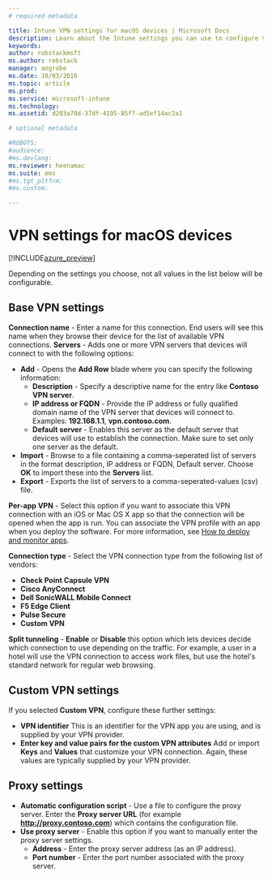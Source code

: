 ```yaml
---
# required metadata

title: Intune VPN settings for macOS devices | Microsoft Docs
description: Learn about the Intune settings you can use to configure VPN connections on macOS devices.
keywords:
author: robstackmsft
ms.author: robstack
manager: angrobe
ms.date: 10/03/2016
ms.topic: article
ms.prod:
ms.service: microsoft-intune
ms.technology:
ms.assetid: d203a70d-37df-4195-85f7-ad5ef14ac2a1

# optional metadata

#ROBOTS:
#audience:
#ms.devlang:
ms.reviewer: heenamac
ms.suite: ems
#ms.tgt_pltfrm:
#ms.custom:

---
```


# VPN settings for macOS devices

[!INCLUDE[azure_preview](../includes/azure_preview.md)]

Depending on the settings you choose, not all values in the list below will be configurable.

## **Base VPN settings**

**Connection name** - Enter a name for this connection. End users will see this name when they browse their device for the list of available VPN connections.
**Servers** - Adds one or more VPN servers that devices will connect to with the following options:
- **Add** - Opens the **Add Row** blade where you can specify the following information:
	- **Description** - Specify a descriptive name for the entry like **Contoso VPN server**.
	- **IP address or FQDN** - Provide the IP address or fully qualified domain name of the VPN server that devices will connect to. Examples: **192.168.1.1**, **vpn.contoso.com**. 
	- **Default server** - Enables this server as the default server that devices will use to establish the connection. Make sure to set only one server as the default.
- **Import** - Browse to a file containing a comma-seperated list of servers in the format description, IP address or FQDN, Default server. Choose **OK** to import these into the **Servers** list.
- **Export** - Exports the list of servers to a comma-seperated-values (csv) file.

**Per-app VPN** - Select this option if you want to associate this VPN connection with an iOS or Mac OS X app so that the connection will be opened when the app is run. You can associate the VPN profile with an app when you deploy the software. For more information, see [How to deploy and monitor apps](/intune-azure/manage-apps/deploy-apps).

**Connection type** - Select the VPN connection type from the following list of vendors:
- **Check Point Capsule VPN**
- **Cisco AnyConnect**
- **Dell SonicWALL Mobile Connect**
- **F5 Edge Client**
- **Pulse Secure**
- **Custom VPN**

**Split tunneling** - **Enable** or **Disable** this option which lets devices decide which connection to use depending on the traffic. For example, a user in a hotel will use the VPN connection to access work files, but use the hotel's standard network for regular web browsing.

## Custom VPN settings

If you selected **Custom VPN**, configure these further settings:

- **VPN identifier** This is an identifier for the VPN app you are using, and is supplied by your VPN provider. 
- **Enter key and value pairs for the custom VPN attributes** Add or import **Keys** and **Values** that customize your VPN connection. Again, these values are typically supplied by your VPN provider.


## Proxy settings

- **Automatic configuration script** - Use a file to configure the proxy server. Enter the **Proxy server URL** (for example **http://proxy.contoso.com**) which contains the configuration file.
- **Use proxy server** - Enable this option if you want to manually enter the proxy server settings.
	- **Address** - Enter the proxy server address (as an IP address).
	- **Port number** - Enter the port number associated with the proxy server.